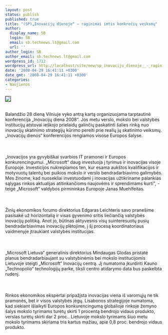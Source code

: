 ```yaml
---
layout: post
status: publish
published: true
title: "(SP)„Inovacijų dienoje“ – raginimai imtis konkrečių veiksmų"
author:
  display_name: SB
  login: SB
  email: sb.technews.lt@gmail.com
  url: ''
author_login: SB
author_email: sb.technews.lt@gmail.com
wordpress_id: 1712
wordpress_url: http://localhost/site/new/sp_inovaciju_dienoje__-_raginimai_imtis_konkreciu_veiksmu/
date: '2008-04-29 16:41:11 +0300'
date_gmt: '2008-04-29 16:41:11 +0300'
categories:
- Naujienos
---
```

<div class="imgright"><img src="http://tbn0.google.com/images?q=tbn:cRINbJ5SZfyG0M:http://newton.typepad.com/photos/uncategorized/innovation_1.jpg" border="1"></div>
<p><br>Balandžio 28 dieną Vilniuje vyko antrą kartą organizuojama tarptautinė konferencija „Inovacijų diena 2008“. Jos metu verslo, mokslo bei valstybės institucijų atstovai ieškojo prielaidų galinčių paskatinti šalies rinką nuo inovacijų skatinimo strategijų kūrimo pereiti prie realių jų skatinimo veiksmų. „Inovacijų dienos“ konferencijos rengiamos visose Europos šalyse.<br />
<br><br />
<br>„Inovacijos yra gyvybiškai svarbios IT pramonei ir Europos konkurencingumui. „Microsoft“ daug investuoja į tyrimus ir inovacijas visoje Europoje. Investicijos nukreipiamos ten, kur esama aukštos kvalifikacijos ir motyvuotų talentų bei puikios mokslo ir verslo bendradarbiavimo galimybės. Mes žinome, kad nuosekliai investuodami į inovacijas užtikriname palankias sąlygas rinkos aktualijas atitinkančioms naujovėms ir sprendimams kurti&quot;, - teigė „Microsoft“ valdybos pirmininkas Europoje Janas Muehlfeitas.<br />
<br><br />
<br>Žinių ekonomikos forumo direktorius Edgaras Leichteris savo pranešime pasisakė už horizontalią ir visas gyvenimo sritis liečiančią valstybės inovacijų politiką. Anot jo, būtinas aktyvesnis visų suinteresuotų pusių bendradarbiavimas inovacijų plėtojime, į šį procesą koordinatoriaus vaidmenyje įtraukiant valstybės institucijas.<br />
<br><br />
<br>„Microsoft Lietuva“ generalinis direktorius Mindaugas Glodas pristatė planus bendradarbiaujant su valstybinėmis bei mokslo institucijomis Lietuvoje steigti „Microsoft“ Inovacijų centrą. Jį numatoma įkurdinti Kauno „Technopolio“ technologijų parke, tiksli centro atidarymo data bus paskelbta rudenį.<br />
<br><br />
<br>Rinkos ekonomikos ekspertai pripažįsta inovacijas viena iš varomųjų ne tik pramonės, bet ir visos valstybės jėgų. Lisabonos strategijoje numatoma, kad siekiant išlaikyti Europos konkurencingumą globalioje rinkoje žemyno šalys mokslo tyrimams turėtų skirti 1 procentą bendrojo vidaus produkto, verslas turėtų skirti dar 2 proc.. Lietuvoje mokslo tyrimams šiuo metu mokslo tyrimams skiriama tris kartus mažiau, apie 0,8 proc. bendrojo vidaus produkto.<br />
<br></p>

